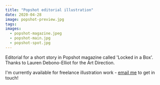 ```yaml
---
title: "Popshot editorial illustration"
date: 2020-04-28
image: popshot-preview.jpg
tags:
images:
  - popshot-magazine.jpeg
  - popshot-main.jpg
  - popshot-spot.jpg
---
```


Editorial for a short story in Popshot magazine called 'Locked in a Box'. Thanks to Lauren Debono-Elliot for the Art Direction.

I'm currently available for freelance illustration work - [email me](mailto::vicky.hughes@hotmail.com) to get in touch!